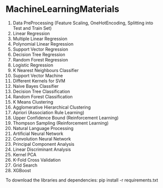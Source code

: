 # MachineLearningMaterials

1.  Data PreProcessing (Feature Scaling, OneHotEncoding, Splitting into Test and Train Set)
2.  Linear Regression
3.  Multiple Linear Regression
4.  Polynomial Linear Regression
5.  Support Vector Regression
6.  Decision Tree Regression
7.  Random Forest Regression
8.  Logistic Regression
9.  K Nearest Neighbours Classifier
10. Support Vector Machine
11. Different Kernels for SVM
12. Naive Bayes Classifier
13. Decision Tree Classification
14. Random Forest Classification
15. K Means Clustering
16. Agglomerative Hierarchical Clustering
17. Apriori (Association Rule Learning)
18. Upper Confidence Bound (Reinforcement Learning)
19. Thompson Sampling (Reinforcement Learning)
20. Natural Language Processing
21. Artificial Neural Network
22. Convolution Neural Network
23. Principal Component Analysis
24. Linear Discriminant Analysis 
25. Kernel PCA
26. K-Fold Cross Validation
27. Grid Search
28. XGBoost


To download the libraries and dependencies: pip install -r requirements.txt 
